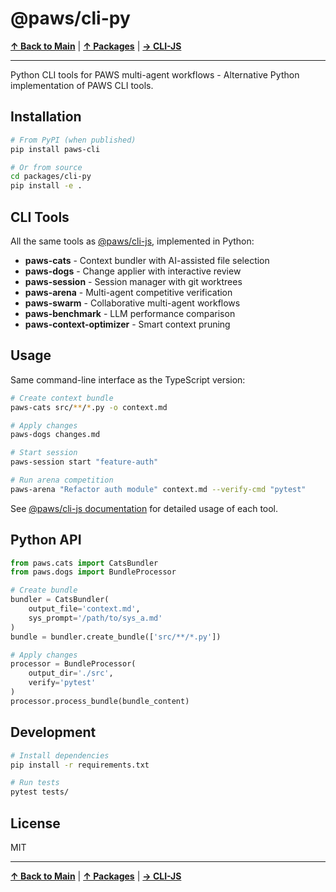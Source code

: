 # @paws/cli-py

**[↑ Back to Main](../../README.md)** | **[↑ Packages](../README.md)** | **[→ CLI-JS](../cli-js/README.md)**

---

Python CLI tools for PAWS multi-agent workflows - Alternative Python implementation of PAWS CLI tools.

## Installation

```bash
# From PyPI (when published)
pip install paws-cli

# Or from source
cd packages/cli-py
pip install -e .
```

## CLI Tools

All the same tools as [@paws/cli-js](../cli-js/README.md), implemented in Python:

- **paws-cats** - Context bundler with AI-assisted file selection
- **paws-dogs** - Change applier with interactive review
- **paws-session** - Session manager with git worktrees
- **paws-arena** - Multi-agent competitive verification
- **paws-swarm** - Collaborative multi-agent workflows
- **paws-benchmark** - LLM performance comparison
- **paws-context-optimizer** - Smart context pruning

## Usage

Same command-line interface as the TypeScript version:

```bash
# Create context bundle
paws-cats src/**/*.py -o context.md

# Apply changes
paws-dogs changes.md

# Start session
paws-session start "feature-auth"

# Run arena competition
paws-arena "Refactor auth module" context.md --verify-cmd "pytest"
```

See [@paws/cli-js documentation](../cli-js/README.md) for detailed usage of each tool.

## Python API

```python
from paws.cats import CatsBundler
from paws.dogs import BundleProcessor

# Create bundle
bundler = CatsBundler(
    output_file='context.md',
    sys_prompt='/path/to/sys_a.md'
)
bundle = bundler.create_bundle(['src/**/*.py'])

# Apply changes
processor = BundleProcessor(
    output_dir='./src',
    verify='pytest'
)
processor.process_bundle(bundle_content)
```

## Development

```bash
# Install dependencies
pip install -r requirements.txt

# Run tests
pytest tests/
```

## License

MIT

---

**[↑ Back to Main](../../README.md)** | **[↑ Packages](../README.md)** | **[→ CLI-JS](../cli-js/README.md)**

